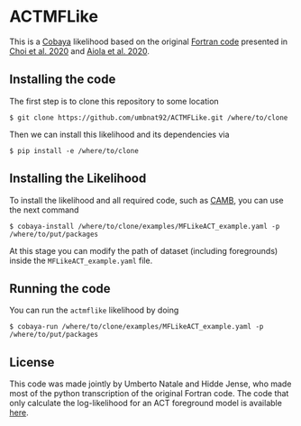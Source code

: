# ACTMFLike

This is a [Cobaya](https://cobaya.readthedocs.io/en/latest/) likelihood based on the original [Fortran code](https://lambda.gsfc.nasa.gov/product/act/act_dr4_likelihood_multi_info.cfm) presented in [Choi et al. 2020](https://arxiv.org/abs/2007.07289) and [Aiola et al. 2020](https://arxiv.org/abs/2007.07288). 

## Installing the code

The first step is to clone this repository to some location

```
$ git clone https://github.com/umbnat92/ACTMFLike.git /where/to/clone
```

Then we can install this likelihood and its dependencies via

```
$ pip install -e /where/to/clone
```

## Installing the Likelihood

To install the likelihood and all required code, such as [CAMB](https://github.com/cmbant/CAMB), you can use the next command

```
$ cobaya-install /where/to/clone/examples/MFLikeACT_example.yaml -p /where/to/put/packages
```

At this stage you can modify the path of dataset (including foregrounds) inside the `MFLikeACT_example.yaml` file.

## Running the code

You can run the `actmflike` likelihood by doing

```
$ cobaya-run /where/to/clone/examples/MFLikeACT_example.yaml -p /where/to/put/packages
```

## License

This code was made jointly by Umberto Natale and Hidde Jense, who made most of the python transcription of the original Fortran code. The code that only calculate the log-likelihood for an ACT foreground model is available [here](https://github.com/HTJense/loglike). 
